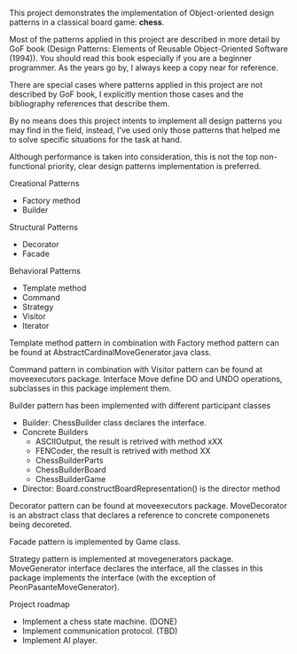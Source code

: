 This project demonstrates the implementation of Object-oriented design patterns in a classical board game: <b>chess</b>.

Most of the patterns applied in this project are described in more detail by GoF book (Design Patterns: Elements of Reusable Object-Oriented Software (1994)). You should read this book especially if you are a beginner programmer. As the years go by, I always keep a copy near for reference.

There are special cases where patterns applied in this project are not described by GoF book, I explicitly mention those cases and the bibliography references that describe them.

By no means does this project intents to implement all design patterns you may find in the field, instead, I've used only those patterns that helped me to solve specific situations for the task at hand.

Although performance is taken into consideration, this is not the top non-functional priority, clear design patterns implementation is preferred.

Creational Patterns
- Factory method
- Builder

Structural Patterns
- Decorator
- Facade

Behavioral Patterns
- Template method
- Command
- Strategy
- Visitor
- Iterator

Template method pattern in combination with Factory method pattern can be found at AbstractCardinalMoveGenerator.java class. 

Command pattern in combination with Visitor pattern can be found at moveexecutors package. Interface Move define DO and UNDO operations, subclasses in this package implement them.

Builder pattern has been implemented with different participant classes
- Builder: ChessBuilder class declares the interface.
- Concrete Builders
  * ASCIIOutput, the result is retrived with method xXX
  * FENCoder, the result is retrived with method XX
  * ChessBuilderParts 
  * ChessBuilderBoard 
  * ChessBuilderGame
- Director: Board.constructBoardRepresentation() is the director method

Decorator pattern can be found at moveexecutors package. MoveDecorator is an abstract class that declares a reference to concrete componenets being decoreted.

Facade pattern is implemented by Game class.

Strategy pattern is implemented at movegenerators package. MoveGenerator interface declares the interface, all the classes in this package implements the interface (with the exception of PeonPasanteMoveGenerator). 

Project roadmap
- Implement a chess state machine. (DONE)
- Implement communication protocol. (TBD)
- Implement AI player.


